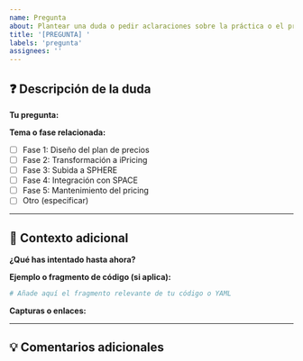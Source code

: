 ```yaml
---
name: Pregunta
about: Plantear una duda o pedir aclaraciones sobre la práctica o el proceso de precioficación
title: '[PREGUNTA] '
labels: 'pregunta'
assignees: ''
---
```


## ❓ Descripción de la duda

**Tu pregunta:**
<!-- Explica claramente cuál es tu duda o en qué necesitas ayuda -->

**Tema o fase relacionada:**
<!-- Indica a qué parte de la práctica o documentación se refiere -->
- [ ] Fase 1: Diseño del plan de precios
- [ ] Fase 2: Transformación a iPricing
- [ ] Fase 3: Subida a SPHERE
- [ ] Fase 4: Integración con SPACE
- [ ] Fase 5: Mantenimiento del pricing
- [ ] Otro (especificar)

---

## 📄 Contexto adicional

**¿Qué has intentado hasta ahora?**
<!-- Explica brevemente qué has probado o investigado por tu cuenta -->

**Ejemplo o fragmento de código (si aplica):**
```yaml
# Añade aquí el fragmento relevante de tu código o YAML
```

**Capturas o enlaces:**
<!-- Si aplica, añade capturas o enlaces a la parte de la documentación o al error -->

---

## 💡 Comentarios adicionales

<!-- Cualquier información extra que pueda ayudar a entender tu duda o problema -->
